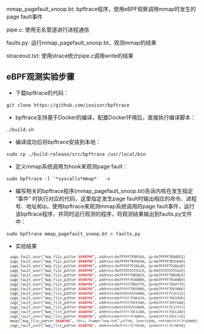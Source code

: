 mmap_pagefault_snoop.bt: bpftrace程序，使用eBPF观察调用mmap时发生的page fault事件

pipe.c: 使用无名管道进行进程通信

faults.py: 运行mmap_pagefault_snoop.bt，观测mmap的结果

straceout.txt: 使用strace统计pipe.c调用write的结果

## eBPF观测实验步骤
- 下载bpftrace的代码：
```
git clone https://github.com/iovisor/bpftrace
```
- bpftrace支持基于Docker的编译，配置Docker环境后，直接执行编译脚本：
```
./build.sh
```
- 编译成功后将bpftrace安装到本地：
```
sudo cp ./build-release/src/bpftrace /usr/local/bin
```
- 定义mmap系统调用为hook来观测page fault：
```
sudo bpftrace -l '*syscalls*mmap*'  -v
```
- 编写相关的bpftrace程序(mmap_pagefault_snoop.bt)告诉内核在发生指定 “事件” 时执行对应的代码，这里指定发生page fault时输出相应的命令、进程号、地址和ip。使用bpftrace来观测mmap系统调用的page fault事件，运行该bpftrace程序，并同时运行观测的程序，将观测结果输出到faults.py文件中：
```
sudo bpftrace mmap_pagefault_snoop.bt > faults.py
```
- 实验结果

![result](ebpf_result.png)
